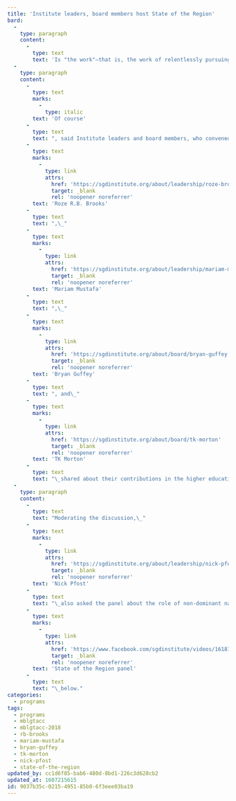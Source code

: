 ```yaml
---
title: 'Institute leaders, board members host State of the Region'
bard:
  -
    type: paragraph
    content:
      -
        type: text
        text: 'Is "the work"—that is, the work of relentlessly pursuing equity, justice, and access for queer and trans students—even being done in the Midwest?'
  -
    type: paragraph
    content:
      -
        type: text
        marks:
          -
            type: italic
        text: 'Of course'
      -
        type: text
        text: ", said Institute leaders and board members, who convened last weekend for the 2nd annual State of the Region at MBLGTACC in Omaha, Nebraska. Speaking on a panel to conference attendees,\_"
      -
        type: text
        marks:
          -
            type: link
            attrs:
              href: 'https://sgdinstitute.org/about/leadership/roze-brooks'
              target: _blank
              rel: 'noopener noreferrer'
        text: 'Roze R.B. Brooks'
      -
        type: text
        text: ",\_"
      -
        type: text
        marks:
          -
            type: link
            attrs:
              href: 'https://sgdinstitute.org/about/leadership/mariam-mustafa'
              target: _blank
              rel: 'noopener noreferrer'
        text: 'Mariam Mustafa'
      -
        type: text
        text: ",\_"
      -
        type: text
        marks:
          -
            type: link
            attrs:
              href: 'https://sgdinstitute.org/about/board/bryan-guffey'
              target: _blank
              rel: 'noopener noreferrer'
        text: 'Bryan Guffey'
      -
        type: text
        text: ", and\_"
      -
        type: text
        marks:
          -
            type: link
            attrs:
              href: 'https://sgdinstitute.org/about/board/tk-morton'
              target: _blank
              rel: 'noopener noreferrer'
        text: 'TK Morton'
      -
        type: text
        text: "\_shared about their contributions in the higher education, nonprofit, and private sectors, and how \"the work\" is an integral part of their community engagement, service, and broader advocacy."
  -
    type: paragraph
    content:
      -
        type: text
        text: "Moderating the discussion,\_"
      -
        type: text
        marks:
          -
            type: link
            attrs:
              href: 'https://sgdinstitute.org/about/leadership/nick-pfost'
              target: _blank
              rel: 'noopener noreferrer'
        text: 'Nick Pfost'
      -
        type: text
        text: "\_also asked the panel about the role of non-dominant narratives in the advocacy space, access to resources and capital for students and the public, anti-racism work in our communities, and identity politics. View the full\_"
      -
        type: text
        marks:
          -
            type: link
            attrs:
              href: 'https://www.facebook.com/sgdinstitute/videos/1618121771609421/'
              target: _blank
              rel: 'noopener noreferrer'
        text: 'State of the Region panel'
      -
        type: text
        text: "\_below."
categories:
  - programs
tags:
  - programs
  - mblgtacc
  - mblgtacc-2018
  - rb-brooks
  - mariam-mustafa
  - bryan-guffey
  - tk-morton
  - nick-pfost
  - state-of-the-region
updated_by: cc1d6f85-bab6-480d-8bd1-226c3d628cb2
updated_at: 1607215615
id: 9037b35c-0215-4951-85b0-6f3eee03ba19
---
```

